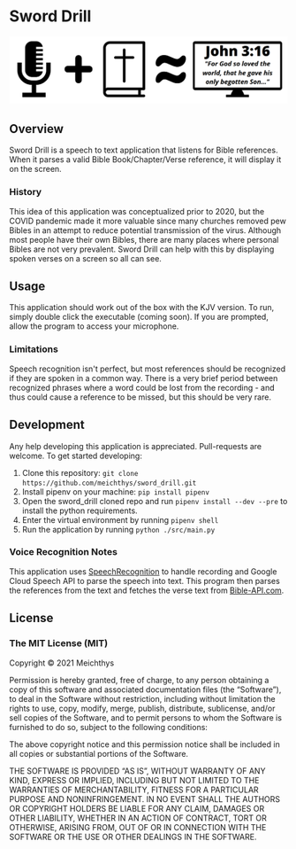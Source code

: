 # Sword Drill #

![Sword Drill Logo](logo.png "Sword-Drill Logo")

## Overview ##

Sword Drill is a speech to text application that listens for Bible references. When it parses a valid Bible Book/Chapter/Verse reference, it will display it on the screen.

### History ###

This idea of this application was conceptualized prior to 2020, but the COVID pandemic made it more valuable since many churches removed pew Bibles in an attempt to reduce potential transmission of the virus. Although most people have their own Bibles, there are many places where personal Bibles are not very prevalent. Sword Drill can help with this by displaying spoken verses on a screen so all can see.

## Usage ##

This application should work out of the box with the KJV version.
To run, simply double click the executable (coming soon). If you are prompted, allow the program to access your microphone.

### Limitations ###

Speech recognition isn't perfect, but most references should be recognized if they are spoken in a common way. There is a very brief period between recognized phrases where a word could be lost from the recording - and thus could cause a reference to be missed, but this should be very rare.

## Development ##

Any help developing this application is appreciated. Pull-requests are welcome.
To get started developing:

1. Clone this repository: `git clone https://github.com/meichthys/sword_drill.git`
2. Install pipenv on your machine: `pip install pipenv`
3. Open the sword_drill cloned repo and run `pipenv install --dev --pre` to install the python requirements.
4. Enter the virtual environment by running `pipenv shell`
5. Run the application by running `python ./src/main.py`

### Voice Recognition Notes ###

This application uses [SpeechRecognition](https://pypi.org/project/SpeechRecognition/) to handle recording and Google Cloud Speech API to parse the speech into text. This program then parses the references from the text and fetches the verse text from [Bible-API.com](https://bible-api.com/).

## License ##

### The MIT License (MIT) ###

Copyright © 2021 Meichthys

Permission is hereby granted, free of charge, to any person obtaining a copy of this software and associated documentation files (the “Software”), to deal in the Software without restriction, including without limitation the rights to use, copy, modify, merge, publish, distribute, sublicense, and/or sell copies of the Software, and to permit persons to whom the Software is furnished to do so, subject to the following conditions:

The above copyright notice and this permission notice shall be included in all copies or substantial portions of the Software.

THE SOFTWARE IS PROVIDED “AS IS”, WITHOUT WARRANTY OF ANY KIND, EXPRESS OR IMPLIED, INCLUDING BUT NOT LIMITED TO THE WARRANTIES OF MERCHANTABILITY, FITNESS FOR A PARTICULAR PURPOSE AND NONINFRINGEMENT. IN NO EVENT SHALL THE AUTHORS OR COPYRIGHT HOLDERS BE LIABLE FOR ANY CLAIM, DAMAGES OR OTHER LIABILITY, WHETHER IN AN ACTION OF CONTRACT, TORT OR OTHERWISE, ARISING FROM, OUT OF OR IN CONNECTION WITH THE SOFTWARE OR THE USE OR OTHER DEALINGS IN THE SOFTWARE.
